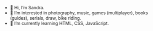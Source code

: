- 👋 Hi, I’m Sandra.
- 👀 I’m interested in photography, music, games (multiplayer), books (guides), serials, draw, bike riding.
- 🌱 I’m currently learning HTML, CSS, JavaScript.

<!---
Instantee/Instantee is a ✨ special ✨ repository because its `README.md` (this file) appears on your GitHub profile.
You can click the Preview link to take a look at your changes.
--->
<!-- - 📫 How to reach me: krawczyk_sandra@wp.pl -->
<!--- 💞️ I’m looking to collaborate on ...-->
